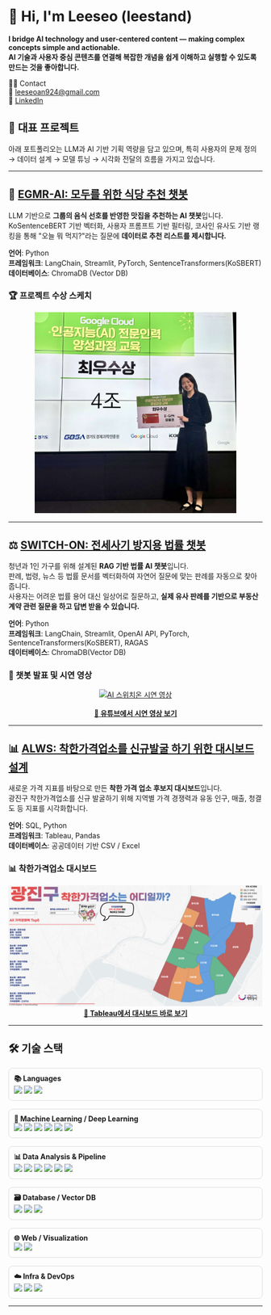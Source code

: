 # 👋 Hi, I'm Leeseo (leestand)
**I bridge AI technology and user-centered content — making complex concepts simple and actionable.**  
**AI 기술과 사용자 중심 콘텐츠를 연결해 복잡한 개념을 쉽게 이해하고 실행할 수 있도록 만드는 것을 좋아합니다.**

👩‍💻 Contact  
📧 leeseoan924@gmail.com  
🔗 [LinkedIn](https://www.linkedin.com/in/leeseo)  



## 🚀 대표 프로젝트

아래 포트폴리오는 LLM과 AI 기반 기획 역량을 담고 있으며, 특히 사용자의 문제 정의 → 데이터 설계 → 모델 튜닝 → 시각화 전달의 흐름을 가지고 있습니다.

---
## 🥗 [EGMR-AI: 모두를 위한 식당 추천 챗봇](https://github.com/leestand/EGMR-AI)
LLM 기반으로 **그룹의 음식 선호를 반영한 맛집을 추천하는 AI 챗봇**입니다.  
KoSentenceBERT 기반 벡터화, 사용자 프롬프트 기반 필터링, 코사인 유사도 기반 랭킹을 통해  "오늘 뭐 먹지?"라는 질문에 **데이터로 추천 리스트를 제시합니다.**

**언어**: Python    
**프레임워크**: LangChain, Streamlit, PyTorch, SentenceTransformers(KoSBERT)  
**데이터베이스**: ChromaDB (Vector DB)  

### 🏆 프로젝트 수상 스케치

<div align="center">
  <img src="https://raw.githubusercontent.com/leestand/EGMR-AI/main/images/presentation_day_1.jpg" width="400"/>
</div>

---
## ⚖️ [SWITCH-ON: 전세사기 방지용 법률 챗봇](https://github.com/leestand/SWITCH-ON)
청년과 1인 가구를 위해 설계된 **RAG 기반 법률 AI 챗봇**입니다.  
판례, 법령, 뉴스 등 법률 문서를 벡터화하여 자연어 질문에 맞는 판례를 자동으로 찾아줍니다.  
사용자는 어려운 법률 용어 대신 일상어로 질문하고, **실제 유사 판례를 기반으로 부동산 계약 관련 질문을 하고 답변 받을 수 있습니다.**

**언어**: Python  
**프레임워크**: LangChain, Streamlit, OpenAI API, PyTorch, SentenceTransformers(KoSBERT), RAGAS      
**데이터베이스**: ChromaDB(Vector DB)  


### 🎥 챗봇 발표 및 시연 영상

<div align="center">

  [![AI 스위치온 시연 영상](https://img.youtube.com/vi/4jeZ1oXFj5Q/0.jpg)](https://youtu.be/4jeZ1oXFj5Q?feature=shared)  
  <br>
  <strong>[🔗 유튜브에서 시연 영상 보기](https://youtu.be/4jeZ1oXFj5Q?feature=shared)</strong>

</div>

---

## 📊 [ALWS: 착한가격업소를 신규발굴 하기 위한 대시보드 설계](https://github.com/leestand/ALWS)
새로운 가격 지표를 바탕으로 만든 **착한 가격 업소 후보지 대시보드**입니다.  
광진구 착한가격업소를 신규 발굴하기 위해 지역별 가격 경쟁력과 유동 인구, 매출, 청결도 등 지표를 시각화합니다.

**언어**: SQL, Python  
**프레임워크**: Tableau, Pandas  
**데이터베이스**: 공공데이터 기반 CSV / Excel    

### 📊 착한가격업소 대시보드

<div align="center">

  [![광진구 착한가격업소 Tableau 대시보드](https://raw.githubusercontent.com/leestand/ALWS/main/dashboard_sample.jpg)](https://public.tableau.com/app/profile/seungwoo.lee5575/viz/_17460765514420/1_1)
  <br>
  <strong>[🔗 Tableau에서 대시보드 바로 보기](https://public.tableau.com/app/profile/seungwoo.lee5575/viz/_17460765514420/1_1)</strong>

</div>


---

## 🛠 기술 스택
<div style="display: flex; flex-direction: column; gap: 16px">

<!-- Language Card -->
<div style="border: 1px solid #ddd; border-radius: 8px; padding: 10px">
  <strong>📚 Languages</strong><br>
  <img src="https://img.shields.io/badge/Python-3776AB?style=flat-square&logo=python&logoColor=white"/>
  <img src="https://img.shields.io/badge/SQL-4479A1?style=flat-square&logo=postgresql&logoColor=white"/>
  <img src="https://img.shields.io/badge/R-276DC3?style=flat-square&logo=r&logoColor=white"/>
</div>

<!-- ML/DL Card -->
<div style="border: 1px solid #ddd; border-radius: 8px; padding: 10px">
  <strong>🧠 Machine Learning / Deep Learning</strong><br>
  <img src="https://img.shields.io/badge/PyTorch-EE4C2C?style=flat-square&logo=pytorch&logoColor=white"/>
  <img src="https://img.shields.io/badge/Keras-D00000?style=flat-square&logo=keras&logoColor=white"/>
  <img src="https://img.shields.io/badge/TensorFlow-FF6F00?style=flat-square&logo=tensorflow&logoColor=white"/>
  <img src="https://img.shields.io/badge/CNN-0A0A0A?style=flat-square&logo=nvidia&logoColor=white"/>
  <img src="https://img.shields.io/badge/Scikit--learn-F7931E?style=flat-square&logo=scikit-learn&logoColor=white"/>
  <img src="https://img.shields.io/badge/SentenceTransformers-00599C?style=flat-square&logo=semantic-release&logoColor=white"/>
</div>

<!-- Data Analysis -->
<div style="border: 1px solid #ddd; border-radius: 8px; padding: 10px">
  <strong>📊 Data Analysis & Pipeline</strong><br>
  <img src="https://img.shields.io/badge/Pandas-150458?style=flat-square&logo=pandas&logoColor=white"/>
  <img src="https://img.shields.io/badge/Numpy-013243?style=flat-square&logo=numpy&logoColor=white"/>
  <img src="https://img.shields.io/badge/Matplotlib-11557C?style=flat-square&logo=plotly&logoColor=white"/>
  <img src="https://img.shields.io/badge/Apache%20Spark-E25A1C?style=flat-square&logo=apachespark&logoColor=white"/>
  <img src="https://img.shields.io/badge/Apache%20Hadoop-66CCFF?style=flat-square&logo=apachehadoop&logoColor=black"/>
  <img src="https://img.shields.io/badge/Apache%20Hive-FDEE21?style=flat-square&logo=apache&logoColor=black"/>
</div>

<!-- DB -->
<div style="border: 1px solid #ddd; border-radius: 8px; padding: 10px">
  <strong>🗃 Database / Vector DB</strong><br>
  <img src="https://img.shields.io/badge/ChromaDB-16C60C?style=flat-square&logo=databricks&logoColor=white"/>
  <img src="https://img.shields.io/badge/MySQL-4479A1?style=flat-square&logo=mysql&logoColor=white"/>
  <img src="https://img.shields.io/badge/MongoDB-47A248?style=flat-square&logo=mongodb&logoColor=white"/>
</div>

<!-- Web & Viz -->
<div style="border: 1px solid #ddd; border-radius: 8px; padding: 10px">
  <strong>🌐 Web / Visualization</strong><br>
  <img src="https://img.shields.io/badge/Streamlit-FF4B4B?style=flat-square&logo=streamlit&logoColor=white"/>
  <img src="https://img.shields.io/badge/Tableau-E97627?style=flat-square&logo=tableau&logoColor=white"/>
</div>

<!-- Infra -->
<div style="border: 1px solid #ddd; border-radius: 8px; padding: 10px">
  <strong>☁️ Infra & DevOps</strong><br>
  <img src="https://img.shields.io/badge/GCP-4285F4?style=flat-square&logo=googlecloud&logoColor=white"/>
  <img src="https://img.shields.io/badge/GitHub%20Actions-2088FF?style=flat-square&logo=githubactions&logoColor=white"/>
  <img src="https://img.shields.io/badge/Linux-FCC624?style=flat-square&logo=linux&logoColor=black"/>
</div>

</div>

---

